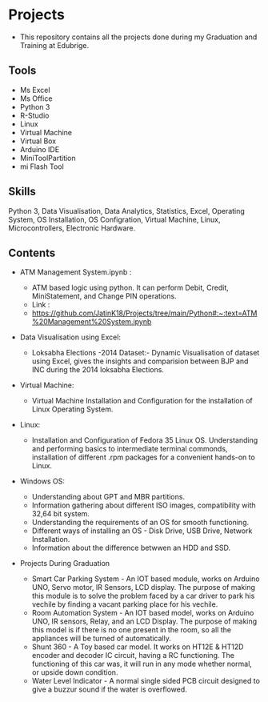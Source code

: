# Projects
* This repository contains all the projects done during my Graduation and Training at Edubrige.

## Tools
* Ms Excel
* Ms Office
* Python 3
* R-Studio
* Linux
* Virtual Machine
* Virtual Box
* Arduino IDE
* MiniToolPartition
* mi Flash Tool

## Skills
Python 3, Data Visualisation, Data Analytics, Statistics, Excel, Operating System, OS Installation, OS Configration, Virtual Machine, Linux, Microcontrollers, Electronic Hardware.

## Contents
* ATM Management System.ipynb :
  * ATM based logic using python. It can perform Debit, Credit, MiniStatement, and Change PIN operations.
  * Link :
  * [https://github.com/JatinK18/Projects/tree/main/Python#:~:text=ATM%20Management%20System.ipynb ](https://github.com/JatinK18/Projects/blob/main/Python/ATM%20Management%20System.ipynb)

* Data Visualisation using Excel:
  * Loksabha Elections -2014 Dataset:- Dynamic Visualisation of dataset using Excel, gives the insights and comparision between BJP and INC during the 2014 loksabha Elections.

* Virtual Machine:
  * Virtual Machine Installation and Configuration for the installation of Linux Operating System.
  
* Linux:
  * Installation and Configuration of Fedora 35 Linux OS. Understanding and performing basics to intermediate terminal commonds, installation of different .rpm packages for a convenient hands-on to Linux.
  
* Windows OS:
  * Understanding about GPT and MBR partitions.
  * Information gathering about different ISO images, compatibility with 32,64 bit system.
  * Understanding the requirements of an OS for smooth functioning.
  * Different ways of installing an OS - Disk Drive, USB Drive, Network Installation.
  * Information about the difference betwwen an HDD and SSD.
  
* Projects During Graduation
   * Smart Car Parking System - An IOT based module, works on Arduino UNO, Servo motor, IR Sensors, LCD display. The purpose of making this module is to solve the problem faced by a car driver to park his vechile by finding a vacant parking place for his vechile.
   * Room Automation System - An IOT based model, works on Arduino UNO, IR sensors, Relay, and an LCD Display. The purpose of making this model is if there is no one present in the room, so all the appliances will be turned of automatically.
   * Shunt 360 - A Toy based car model. It works on HT12E & HT12D encoder and decoder IC circuit, having a RC functioning. The functioning of this car was, it will run in any mode whether normal, or upside down condition.
   * Water Level Indicator - A normal single sided PCB circuit designed to give a buzzur sound if the water is overflowed.



